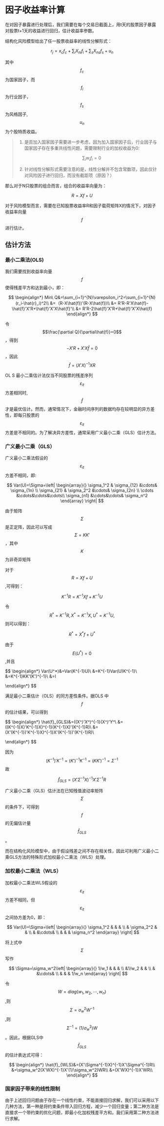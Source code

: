 # 因子收益率计算

在对因子暴露进行处理后，我们需要在每个交易日截面上，用t天的股票因子暴露对股票t+1天的收益进行回归，估计收益率参数。

结构化风险模型给出了任一股票收益率的线性分解形式：

$$
r_j=x_cf_c+\sum_iX_{ni}f_i+\sum_sX_{ns}f_s+u_n
$$

其中$$f_c$$ 为国家因子，而$$f_i$$为行业因子，$$f_s$$为风格因子,$$u_n$$为个股特质收益。

> 1. 是否加入国家因子需要进一步考虑，因为加入国家因子后，行业因子与国家因子存在多重共线性问题，需要限制行业的加权收益为0:
>
>    $$
>    \sum_iw_if_i=0
>    $$
>
> 2. 针对线性分解形式需要注意的是，线性分解并不包含常数项，因此仅针对风险因子进行回归，而没有截距项（原因？）

那么对于N只股票的组合而言，组合的收益率向量为：

$$
R=Xf+U
$$

对于风险模型而言，需要在已知股票收益率R和因子载荷矩阵X的情况下，对因子收益率向量$$f$$进行估计。

## 估计方法

### 最小二乘法\(OLS\)

我们需要找到收益率向量$$f$$ 使得残差平方和达到最小，即：

$$
\begin{align*}
Min\ Q&=\sum_{i=1}^{N}\varepsilon_i^2=\sum_{i=1}^{N}(r_i-\hat{r}_i)^2\\
&=（R-X\hat{f})'(R-X\hat{f})\\
&= R'R-R'X\hat{f}-\hat{f}'X'R+\hat{f}'X'X\hat{f}'\\
&= R'R-2\hat{f}'X'R+\hat{f}'X'X\hat{f}
\end{align*}
$$

令$$\frac{\partial Q}{\partial\hat{f}}=0$$，得到$$-X'R+X'X\hat{f}=0$$，因此$$\hat{f}=(X'X)^{-1}XR$$

OL S 最小二乘估计法仅当不同股票的残差序列$$\varepsilon_{it}$$方差相同时,$$\hat{f}$$才是最优估计。然而，通常情况下，金融时间序列的数据均存在较明显的异方差性，即每只股票的$$\varepsilon_{it}$$方差是不相同的。为了解决异方差性，通常采用广义最小二乘（GLS）估计方法。

### 广义最小二乘（GLS）

广义最小二乘法假设的$$\varepsilon_{it}$$方差不相同，即:

$$
Var(U)=\Sigma=\left| \begin{array}{}
   \sigma_1^2 & \sigma_{12} &\cdots& \sigma_{1n} \\
   \sigma_{21} & \sigma_2^2 &\cdots& \sigma_{2n} \\
   \cdots &\cdots&\cdots&\cdots\\
   \sigma_{n1} &\cdots&\cdots&  \sigma_n^2
  \end{array} \right|
$$

由于矩阵$$\Sigma$$是正定阵，因此可以写成$$\Sigma=KK'$$，其中$$K$$为非奇异矩阵

对于$$R=Xf+U$$,可得到：

$$
K^{-1}R=K^{-1}Xf+K^{-1}U
$$

令$$R^*=K^{-1}R,X^*=K^{-1}X,U^*=K^{-1}U,$$则可以得到：

$$
R^*=X^*f+U^*
$$

由于$$E(U^*)=0$$,并且

$$
\begin{align*}
Var(U^*)&=Var(K^{-1}U)\\
&=K^{-1}Var(U)K^{-1}\\
&=K^{-1}KK'(K')^{-1}\\
&=I

\end{align*}
$$

满足最小二乘估计（OLS）的同方差性条件。据OLS 中$$f$$ 的估计结果，可以得到

$$
\begin{align*}
\hat{f}_{GLS}&=((X^*)'X^*)^{-1}(X^*)'Y^*\\
&=((K^{-1}X)'K^{-1}X)^{-1}(K^{-1}X)'(K^{-1}R)\\
&=(X'(K^{-1})'K^{-1}X)^{-1}X'(K^{-1})'(K^{-1}R)\\

\end{align*}
$$

因为$$(K^{-1})'K^{-1}=(K')^{-1}K^{-1}=(KK')^{-1}=\Sigma^{-1}$$故

$$
\hat{f}_{GLS}=(X'\Sigma^{-1}X)^{-1}X'\Sigma^{-1}R
$$

广义最小二乘（GLS）估计法在已知残值波动率矩阵$$\Sigma$$ 的条件下，可得到$$f$$ 的无偏估计量$$\hat{f}_{GLS}$$。

而在结构化风险模型中，由于假设残差之间不存在相关性，因此可利用广义最小二乘GLS方法的特殊形式加权最小二乘法（WLS）处理。

### 加权最小二乘法（WLS）

加权最小二乘法WLS假设的$$\varepsilon_{it}$$方差不相同，但$$\varepsilon_{it}$$之间协方差为0，即：

$$
Var(U)=\Sigma=\left| \begin{array}{}
   \sigma_1^2 &  & & \\
    & \sigma_2^2 & &   \\
     & &\cdots& \\
    & & &  \sigma_n^2
  \end{array} \right|
$$

将上式中$$\Sigma$$写作

$$
\Sigma=\sigma_w^2\left| \begin{array}{}
   1/w_1 &  & & \\
    &1/w_2 & &   \\
     & &\cdots& \\
    & & &  1/w_n
  \end{array} \right|
$$

令$$W=diag(w_1,w_2,\cdots,w_n)$$,则$$\Sigma=\sigma_w^2W^{-1}$$,则$$\Sigma^{-1}=(1/\sigma_w^2)W$$。因此，根据GLS中$$\hat{f}_{GLS}$$的估计表达式可得：

$$
\begin{align*}
\hat{f}_{WLS}&=(X'\Sigma^{-1}X)^{-1}X'\Sigma^{-1}R\\
&=\sigma_w^2(X'WX)^{-1}X'(1/\sigma_w^2)WR\\
&=(X'WX)^{-1}X'WR\\
\end{align*}
$$

### 国家因子带来的线性限制

由于上述回归问题由于存在一个线性约束，不能直接回归求解，我们可以采用以下几种方法，第一种是将约束条件带入回归方程，减少一个回归变量；第二种方法是直接求一个带约束的优化问题，即最小化加权残差平方和。我们采用第二种方法进行求解。

